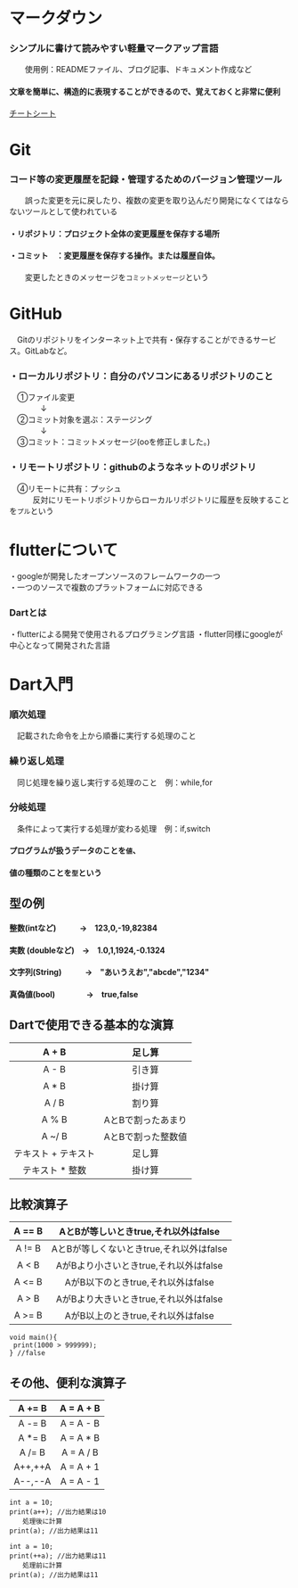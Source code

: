 # マークダウン
### シンプルに書けて読みやすい軽量マークアップ言語   
　　使用例：READMEファイル、ブログ記事、ドキュメント作成など  
#### 文章を簡単に、構造的に表現することができるので、覚えておくと非常に便利  
 [チートシート](https://github.com/f24ba067/Flutter/blob/main/%E3%83%81%E3%83%BC%E3%83%88%E3%82%B7%E3%83%BC%E3%83%88.md)   

# Git
### コード等の変更履歴を記録・管理するためのバージョン管理ツール
　　誤った変更を元に戻したり、複数の変更を取り込んだり開発になくてはならないツールとして使われている
#### ・リポジトリ：プロジェクト全体の変更履歴を保存する場所
#### ・コミット　：変更履歴を保存する操作。または履歴自体。
　　変更したときのメッセージを`コミットメッセージ`という

# GitHub
　Gitのリポジトリをインターネット上で共有・保存することができるサービス。GitLabなど。
### ・ローカルリポジトリ：自分のパソコンにあるリポジトリのこと

　①ファイル変更  
　　　　↓  
　②コミット対象を選ぶ：ステージング  
　　　　↓  
　③コミット：コミットメッセージ(ooを修正しました。)  

### ・リモートリポジトリ：githubのようなネットのリポジトリ

　④リモートに共有：プッシュ  
　　　反対にリモートリポジトリからローカルリポジトリに履歴を反映することを`プル`という

# flutterについて
・googleが開発したオープンソースのフレームワークの一つ  
・一つのソースで複数のプラットフォームに対応できる

### Dartとは
・flutterによる開発で使用されるプログラミング言語
・flutter同様にgoogleが中心となって開発された言語

# Dart入門
### 順次処理
　記載された命令を上から順番に実行する処理のこと
### 繰り返し処理
　同じ処理を繰り返し実行する処理のこと　例：while,for
### 分岐処理
　条件によって実行する処理が変わる処理　例：if,switch

#### プログラムが扱うデータのことを`値`、  
#### 値の種類のことを`型`という

## 型の例
#### 整数(intなど)　　　→　123,0,-19,82384
#### 実数 (doubleなど)　→　1.0,1,1924,-0.1324
#### 文字列(String)　　　→　"あいうえお","abcde","1234"
#### 真偽値(bool)　　　　→　true,false

## Dartで使用できる基本的な演算
| A + B | 足し算 |
:----:|:----:
| A - B | 引き算 |
| A * B | 掛け算 |
| A / B | 割り算 |
| A % B | AとBで割ったあまり |
| A ~/ B | AとBで割った整数値 |
| テキスト + テキスト | 足し算 |
| テキスト * 整数 | 掛け算 |
## 比較演算子
| A == B | AとBが等しいときtrue,それ以外はfalse |
:----:|:----:
| A != B | AとBが等しくないときtrue,それ以外はfalse |
| A < B | AがBより小さいときtrue,それ以外はfalse |
| A <= B | AがB以下のときtrue,それ以外はfalse |
| A > B | AがBより大きいときtrue,それ以外はfalse |
| A >= B | AがB以上のときtrue,それ以外はfalse |
```
void main(){
 print(1000 > 999999);
} //false
```
## その他、便利な演算子
| A += B | A = A + B |
:----:|:----:
| A -= B | A = A - B |
| A *= B | A = A * B |
| A /= B | A = A / B |
| A++,++A | A = A + 1 |
| A--,--A | A = A - 1 |
```
int a = 10;
print(a++); //出力結果は10
　　処理後に計算
print(a); //出力結果は11
```
```
int a = 10;
print(++a); //出力結果は11
　　処理前に計算
print(a); //出力結果は11
```
